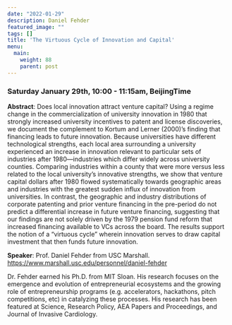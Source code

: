 ```yaml
---
date: "2022-01-29"
description: Daniel Fehder
featured_image: ""
tags: []
title: 'The Virtuous Cycle of Innovation and Capital'
menu:
  main:
    weight: 88
    parent: post
---
```

### Saturday January 29th, 10:00 - 11:15am, BeijingTime

**Abstract**: Does local innovation attract venture capital? Using a regime change in the commercialization of university innovation in 1980 that strongly increased university incentives to patent and license discoveries, we document the complement to Kortum and Lerner (2000)’s finding that financing leads to future innovation. Because universities have different technological strengths, each local area surrounding a university experienced an increase in innovation relevant to particular sets of industries after 1980—industries which differ widely across university counties. Comparing industries within a county that were more versus less related to the local university’s innovative strengths, we show that venture capital dollars after 1980 flowed systematically towards geographic areas and industries with the greatest sudden influx of innovation from universities. In contrast, the geographic and industry distributions of corporate patenting and prior venture financing in the pre-period do not predict a differential increase in future venture financing, suggesting that our findings are not solely driven by the 1979 pension fund reform that increased financing available to VCs across the board. The results support the notion of a “virtuous cycle” wherein innovation serves to draw capital investment that then funds future innovation.

**Speaker**: Prof. Daniel Fehder from USC Marshall.
https://www.marshall.usc.edu/personnel/daniel-fehder

Dr. Fehder earned his Ph.D. from MIT Sloan. His research focuses on the emergence and evolution of entrepreneurial ecosystems and the growing role of entrepreneurship programs (e.g. accelerators, hackathons, pitch competitions, etc) in catalyzing these processes. His research has been featured at Science, Research Policy, AEA Papers and Proceedings, and Journal of Invasive Cardiology.
